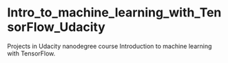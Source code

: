 # Intro_to_machine_learning_with_TensorFlow_Udacity
Projects in Udacity nanodegree course Introduction to machine learning with TensorFlow.
